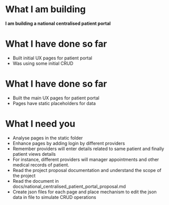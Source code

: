 # What I am building 
**I am building a national centralised patient portal**

# What I have done so far
- Built initial UX pages for patient portal
- Was using some initial CRUD

# What I have done so far
- Built the main UX pages for patient portal
- Pages have static placeholders for data

# What I need you
- Analyse pages in the static folder
- Enhance pages by adding login by different providers
- Remember providers will enter details related to same patient and finally patient views details
- For instance, different providers will manager appointments and other medical records of patient.
- Read the project proposal documentation and understand the scope of the project
- Read the document in docs/national_centralised_patient_portal_proposal.md
- Create json files for each page and place mechanism to edit the json data in file to simulate CRUD operations
 
